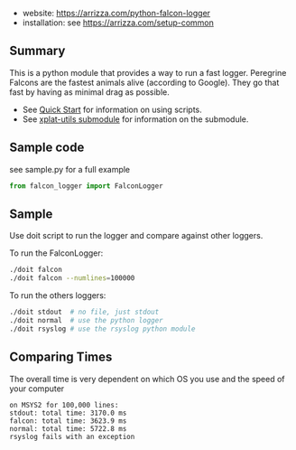 * website: <https://arrizza.com/python-falcon-logger>
* installation: see <https://arrizza.com/setup-common>

## Summary

This is a python module that provides a way to run a fast logger.
Peregrine Falcons are the fastest animals alive (according to Google).
They go that fast by having as minimal drag as possible.

* See [Quick Start](https://arrizza.com/user-guide-quick-start) for information on using scripts.
* See [xplat-utils submodule](https://arrizza.com/xplat-utils) for information on the submodule.

## Sample code

see sample.py for a full example

```python
from falcon_logger import FalconLogger
```

## Sample

Use doit script to run the logger and compare against other loggers.

To run the FalconLogger:

```bash
./doit falcon
./doit falcon --numlines=100000
```

To run the others loggers:

```bash
./doit stdout  # no file, just stdout
./doit normal  # use the python logger
./doit rsyslog # use the rsyslog python module
```

## Comparing Times

The overall time is very dependent on which OS you use and the speed of your computer

```text
on MSYS2 for 100,000 lines:
stdout: total time: 3170.0 ms
falcon: total time: 3623.9 ms
normal: total time: 5722.8 ms
rsyslog fails with an exception 

```
